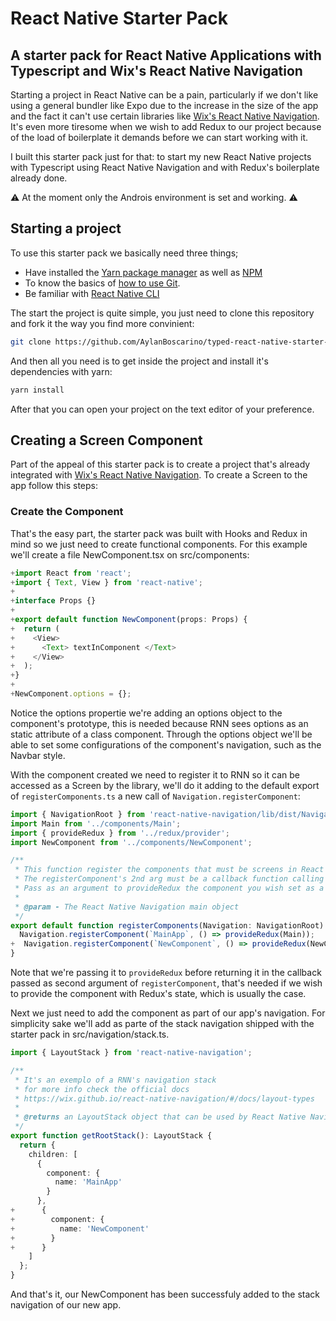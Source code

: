 # React Native Starter Pack

## A starter pack for React Native Applications with Typescript and Wix's React Native Navigation

Starting a project in React Native can be a pain, particularly if we don't
like using a general bundler like Expo due to the increase in the size of the
app and the fact it can't use certain libraries like [Wix's React Native Navigation](https://wix.github.io/react-native-navigation/#/).
It's even more tiresome when we wish to add Redux to our project because of the load of
boilerplate it demands before we can start working with it.

I built this starter pack just for that: to start my new React Native projects with
Typescript using React Native Navigation and with Redux's boilerplate already
done.

⚠️ At the moment only the Androis environment is set and working. ⚠️

<!-- Plus I added some docblocks here and there to clarify where i put everything and why,
the documentation generate by [Typedoc](https://github.com/TypeStrong/typedoc)
was the cherry on top of the cake. -->

## Starting a project

To use this starter pack we basically need three things;
   * Have installed the [Yarn package manager](https://yarnpkg.com/pt-BR/) as well as [NPM](https://www.npmjs.com/)
   * To know the basics of [how to use Git](http://rogerdudler.github.io/git-guide/).
   * Be familiar with [React Native CLI](https://facebook.github.io/react-native/docs/getting-started)

The start the project is quite simple, you just need to clone this repository and 
fork it the way you find more convinient:

```bash
git clone https://github.com/AylanBoscarino/typed-react-native-starter-pack.git YourProjectName
```

And then all you need is to get inside the project and install it's dependencies with yarn:
```bash
yarn install
```

After that you can open your project on the text editor of your preference. 

## Creating a Screen Component

Part of the appeal of this starter pack is to create a project that's already 
integrated with [Wix's React Native Navigation](https://wix.github.io/react-native-navigation/#/).
To create a Screen to the app follow this steps:

### Create the Component

That's the easy part, the starter pack was built with Hooks and Redux in mind 
so we just need to create functional components. For this example we'll create
a file NewComponent.tsx on src/components:

```jsx
+import React from 'react';
+import { Text, View } from 'react-native';
+  
+interface Props {}
+
+export default function NewComponent(props: Props) {
+  return (
+    <View>
+      <Text> textInComponent </Text>
+    </View>
+  );
+}
+
+NewComponent.options = {};
```
Notice the options propertie we're adding an options object to the component's
prototype, this is needed because RNN sees options as an static attribute of a 
class component. Through the options object we'll be able to set some configurations 
of the component's navigation, such as the Navbar style.

With the component created we need to register it to RNN so it can be accessed 
as a Screen by the library, we'll do it adding to the default export of `registerComponents.ts` a new 
call of `Navigation.registerComponent`:

```ts
import { NavigationRoot } from 'react-native-navigation/lib/dist/Navigation';
import Main from '../components/Main';
import { provideRedux } from '../redux/provider';
import NewComponent from '../components/NewComponent';

/**
 * This function register the components that must be screens in React Native Navigation
 * The registerComponent's 2nd arg must be a callback function calling provideRedux
 * Pass as an argument to provideRedux the component you wish set as a Screen
 * 
 * @param - The React Native Navigation main object
 */
export default function registerComponents(Navigation: NavigationRoot) {
  Navigation.registerComponent(`MainApp`, () => provideRedux(Main));
+  Navigation.registerComponent(`NewComponent`, () => provideRedux(NewComponent));
}

```
Note that we're passing it to `provideRedux`  before returning it in the callback 
passed as second argument of `registerComponent`, that's needed if we wish to 
provide the component with Redux's state, which is usually the case.

Next we just need to add the component as part of our app's navigation. For 
simplicity sake we'll add as parte of the stack navigation shipped with the 
starter pack in src/navigation/stack.ts.

```ts
import { LayoutStack } from 'react-native-navigation';

/**
 * It's an exemplo of a RNN's navigation stack
 * for more info check the official docs
 * https://wix.github.io/react-native-navigation/#/docs/layout-types
 * 
 * @returns an LayoutStack object that can be used by React Native Navigation
 */
export function getRootStack(): LayoutStack {
  return {
    children: [
      {
        component: {
          name: 'MainApp'
        }
      },
+      {
+        component: {
+          name: 'NewComponent'
+        }
+      }
    ]
  };
}
```

And that's it, our NewComponent has been successfuly added to the stack navigation 
of our new app.